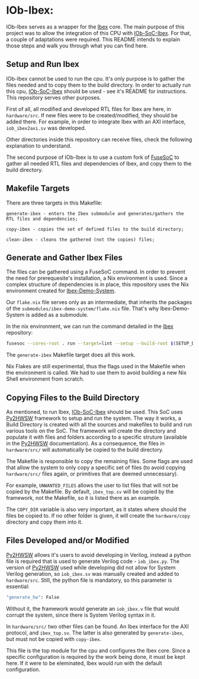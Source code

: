 # IOb-Ibex:

IOb-Ibex serves as a wrapper for the [Ibex](https://github.com/lowRISC/ibex) core. The main purpose of this project was to allow the integration of this CPU with [IOb-SoC-Ibex](https://github.com/IObundle/iob-soc-ibex). For that, a couple of adaptations were required. This README intends to explain those steps and walk you through what you can find here.
  
## Setup and Run Ibex

IOb-Ibex cannot be used to run the cpu. It's only purpose is to gather the files needed and to copy them to the build directory.
In order to actually run this cpu, [IOb-SoC-Ibex](https://github.com/IObundle/iob-soc-ibex) should be used - see it's README for instructions.
This repository serves other purposes.

First of all, all modified and developed RTL files for Ibex are here, in `hardware/src`. If new files were to be created/modified, they should be added there. For example, in order to integrate Ibex with an AXI interface, `iob_ibex2axi.sv` was developed.

Other directories inside this repository can receive files, check the following explanation to understand.

The second purpose of IOb-Ibex is to use a custom fork of [FuseSoC](https://github.com/lowRISC/fusesoc) to gather all needed RTL files and dependencies of Ibex, and copy them to the build directory.

## Makefile Targets

There are three targets in this Makefile:

    generate-ibex - enters the Ibex submodule and generates/gathers the RTL files and dependencies;
    
    copy-ibex - copies the set of defined files to the build directory;
    
    clean-ibex - cleans the gathered (not the copies) files;

## Generate and Gather Ibex Files

The files can be gathered using a FuseSoC command. In order to prevent the need for prerequesite's installation, a Nix environment is used. Since a complex structure of dependencies is in place, this repository uses the Nix environment created for [Ibex-Demo-System](https://github.com/lowRISC/ibex-demo-system).

Our `flake.nix` file serves only as an intermediate, that inherits the packages of the `submodules/ibex-demo-system/flake.nix` file.
That's why Ibex-Demo-System is added as a submodule.

In the nix environment, we can run the command detailed in the [Ibex](https://github.com/lowRISC/ibex) repository:

```Bash
fusesoc --cores-root . run --target=lint --setup --build-root $(SETUP_DIR) lowrisc:ibex:ibex_top
```
The `generate-ibex` Makefile target does all this work.

Nix Flakes are still experimental, thus the flags used in the Makefile when the environment is called. We had to use them to avoid building a new Nix Shell environment from scratch.


## Copying Files to the Build Directory

As mentioned, to run Ibex, [IOb-SoC-Ibex](https://github.com/IObundle/iob-soc-ibex) should be used. This SoC uses [Py2HWSW](https://github.com/IObundle/py2hwsw/) framework to setup and run the system. The way it works, a Build Directory is created with all the sources and makefiles to build and run various tools on the SoC.
The framework will create the directory and populate it with files and folders according to a specific struture (available in the [Py2HWSW](https://github.com/IObundle/py2hwsw/) documentation). As a consequence, the files in `hardware/src/` will automatically be copied to the build directory.

The Makefile is responsible to copy the remaining files. Some flags are used that allow the system to only copy a specific set of files (to avoid copying `hardware/src/` files again, or primitives that are deemed unnecessary).

For example, `UNWANTED_FILES` allows the user to list files that will not be copied by the Makefile. By default, `ibex_top.sv` will be copied by the framework, not the Makefile, so it is listed there as an example.

The `COPY_DIR` variable is also very important, as it states where should the files be copied to. If no other folder is given, it will create the `hardware/copy` directory and copy them into it.



## Files Developed and/or Modified

[Py2HWSW](https://github.com/IObundle/py2hwsw/) allows it's users to avoid developing in Verilog, instead a python file is required that is used to generate Verilog code - `iob_ibex.py`.
The version of [Py2HWSW](https://github.com/IObundle/py2hwsw/) used while developing did not allow for System Verilog generation, so `iob_ibex.sv` was manually created and added to `hardware/src`. Still, the python file is mandatory, so this parameter is essential:

```Bash
"generate_hw": False
```

Without it, the framework would generate an `iob_ibex.v` file that would corrupt the system, since there is System Verilog syntax in it.

In `hardware/src/` two other files can be found. An Ibex interface for the AXI protocol, and `ibex_top.sv`. The latter is also generated by `generate-ibex`, but must not be copied with `copy-ibex`.

This file is the top module for the cpu and configures the Ibex core. Since a specific configuration is required by the work being done, it must be kept here. If it were to be eleminated, Ibex would run with the default configuration.